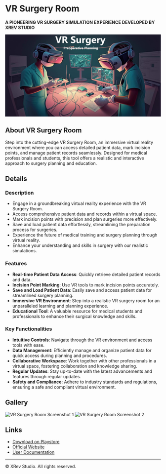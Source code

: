 # VR Surgery Room

**A PIONEERING VR SURGERY SIMULATION EXPERIENCE DEVELOPED BY XREV STUDIO**

![VR Surgery Room Banner](images/surgery.jpg)

## About VR Surgery Room

Step into the cutting-edge VR Surgery Room, an immersive virtual reality environment where you can access detailed patient data, mark incision points, and manage patient records seamlessly. Designed for medical professionals and students, this tool offers a realistic and interactive approach to surgery planning and education.

## Details

### Description

- Engage in a groundbreaking virtual reality experience with the VR Surgery Room.
- Access comprehensive patient data and records within a virtual space.
- Mark incision points with precision and plan surgeries more effectively.
- Save and load patient data effortlessly, streamlining the preparation process for surgeries.
- Experience the future of medical training and surgery planning through virtual reality.
- Enhance your understanding and skills in surgery with our realistic simulations.

### Features

- **Real-time Patient Data Access**: Quickly retrieve detailed patient records and data.
- **Incision Point Marking**: Use VR tools to mark incision points accurately.
- **Save and Load Patient Data**: Easily save and access patient data for streamlined surgery planning.
- **Immersive VR Environment**: Step into a realistic VR surgery room for an unparalleled learning and planning experience.
- **Educational Tool**: A valuable resource for medical students and professionals to enhance their surgical knowledge and skills.

### Key Functionalities

- **Intuitive Controls**: Navigate through the VR environment and access tools with ease.
- **Data Management**: Efficiently manage and organize patient data for quick access during planning and procedures.
- **Collaborative Workspace**: Work together with other professionals in a virtual space, fostering collaboration and knowledge sharing.
- **Regular Updates**: Stay up-to-date with the latest advancements and features through regular updates.
- **Safety and Compliance**: Adhere to industry standards and regulations, ensuring a safe and compliant virtual environment.

## Gallery

![VR Surgery Room Screenshot 1](images/VR_Surgery_Room_Screenshot1.png)
![VR Surgery Room Screenshot 2](images/VR_Surgery_Room_Screenshot2.png)

## Links

- [Download on Playstore](link_to_google_play_store_page_of_app)
- [Official Website](link_to_website)
- [User Documentation](link_to_user_documentation)

---

© XRev Studio. All rights reserved.
